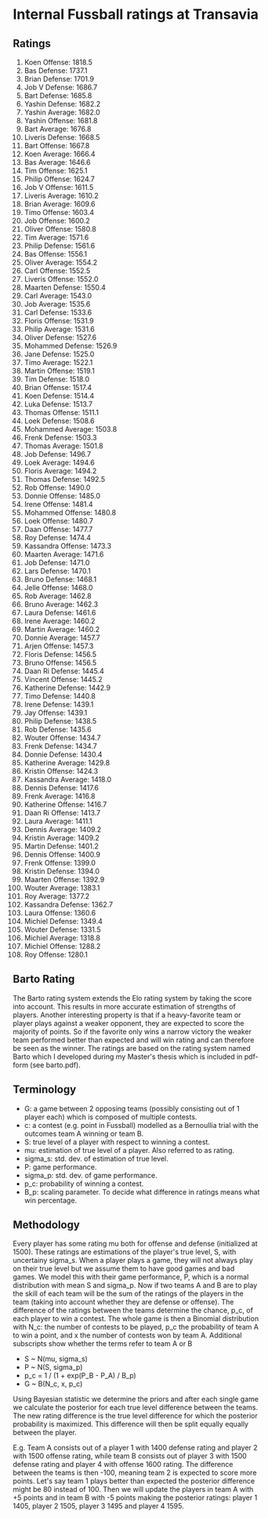 # Internal Fussball ratings at Transavia
## Ratings
1. Koen Offense: 1818.5 
2. Bas Defense: 1737.1 
3. Brian Defense: 1701.9 
4. Job V Defense: 1686.7 
5. Bart Defense: 1685.8 
6. Yashin Defense: 1682.2 
7. Yashin Average: 1682.0 
8. Yashin Offense: 1681.8 
9. Bart Average: 1676.8 
10. Liveris Defense: 1668.5 
11. Bart Offense: 1667.8 
12. Koen Average: 1666.4 
13. Bas Average: 1646.6 
14. Tim Offense: 1625.1 
15. Philip Offense: 1624.7 
16. Job V Offense: 1611.5 
17. Liveris Average: 1610.2 
18. Brian Average: 1609.6 
19. Timo Offense: 1603.4 
20. Job Offense: 1600.2 
21. Oliver Offense: 1580.8 
22. Tim Average: 1571.6 
23. Philip  Defense: 1561.6 
24. Bas Offense: 1556.1 
25. Oliver Average: 1554.2 
26. Carl Offense: 1552.5 
27. Liveris Offense: 1552.0 
28. Maarten Defense: 1550.4 
29. Carl Average: 1543.0 
30. Job Average: 1535.6 
31. Carl Defense: 1533.6 
32. Floris Offense: 1531.9 
33. Philip Average: 1531.6 
34. Oliver Defense: 1527.6 
35. Mohammed Defense: 1526.9 
36. Jane Defense: 1525.0 
37. Timo Average: 1522.1 
38. Martin Offense: 1519.1 
39. Tim Defense: 1518.0 
40. Brian Offense: 1517.4 
41. Koen Defense: 1514.4 
42. Luka Defense: 1513.7 
43. Thomas Offense: 1511.1 
44. Loek Defense: 1508.6 
45. Mohammed Average: 1503.8 
46. Frenk  Defense: 1503.3 
47. Thomas Average: 1501.8 
48. Job  Defense: 1496.7 
49. Loek Average: 1494.6 
50. Floris Average: 1494.2 
51. Thomas Defense: 1492.5 
52. Rob Offense: 1490.0 
53. Donnie Offense: 1485.0 
54. Irene Offense: 1481.4 
55. Mohammed Offense: 1480.8 
56. Loek Offense: 1480.7 
57. Daan Offense: 1477.7 
58. Roy Defense: 1474.4 
59. Kassandra Offense: 1473.3 
60. Maarten Average: 1471.6 
61. Job Defense: 1471.0 
62. Lars Defense: 1470.1 
63. Bruno Defense: 1468.1 
64. Jelle Offense: 1468.0 
65. Rob Average: 1462.8 
66. Bruno Average: 1462.3 
67. Laura Defense: 1461.6 
68. Irene Average: 1460.2 
69. Martin Average: 1460.2 
70. Donnie Average: 1457.7 
71. Arjen Offense: 1457.3 
72. Floris Defense: 1456.5 
73. Bruno Offense: 1456.5 
74. Daan Ri Defense: 1445.4 
75. Vincent Offense: 1445.2 
76. Katherine Defense: 1442.9 
77. Timo Defense: 1440.8 
78. Irene Defense: 1439.1 
79. Jay Offense: 1439.1 
80. Philip Defense: 1438.5 
81. Rob Defense: 1435.6 
82. Wouter Offense: 1434.7 
83. Frenk Defense: 1434.7 
84. Donnie Defense: 1430.4 
85. Katherine Average: 1429.8 
86. Kristin Offense: 1424.3 
87. Kassandra Average: 1418.0 
88. Dennis Defense: 1417.6 
89. Frenk Average: 1416.8 
90. Katherine Offense: 1416.7 
91. Daan Ri Offense: 1413.7 
92. Laura Average: 1411.1 
93. Dennis Average: 1409.2 
94. Kristin Average: 1409.2 
95. Martin Defense: 1401.2 
96. Dennis Offense: 1400.9 
97. Frenk Offense: 1399.0 
98. Kristin Defense: 1394.0 
99. Maarten Offense: 1392.9 
100. Wouter Average: 1383.1 
101. Roy Average: 1377.2 
102. Kassandra Defense: 1362.7 
103. Laura Offense: 1360.6 
104. Michiel Defense: 1349.4 
105. Wouter Defense: 1331.5 
106. Michiel Average: 1318.8 
107. Michiel Offense: 1288.2 
108. Roy Offense: 1280.1 

## Barto Rating
The Barto rating system extends the Elo rating system by taking the score into account. This results in more accurate estimation of strengths of players. Another interesting property is that if a heavy-favorite team or player plays against a weaker opponent, they are expected to score the majority of points. So if the favorite only wins a narrow victory the weaker team performed better than expected and will win rating and can therefore be seen as the winner. The ratings are based on the rating system named Barto which I developed during my Master's thesis which is included in pdf-form (see barto.pdf).
## Terminology
- G: a game between 2 opposing teams (possibly consisting out of 1 player each) which is composed of multiple contests.
- c: a contest (e.g. point in Fussball) modelled as a Bernoullia trial with the outcomes team A winning or team B.
- S: true level of a player with respect to winning a contest.
- mu: estimation of true level of a player. Also referred to as rating.
- sigma_s: std. dev. of estimation of true level.
- P: game performance.
- sigma_p: std. dev. of game performance.
- p_c: probability of winning a contest.
- B_p: scaling parameter. To decide what difference in ratings means what win percentage.
## Methodology
Every player has some rating mu both for offense and defense (initialized at 1500). These ratings are estimations of the player's true level, S, with uncertainy sigma_s. When a player plays a game, they will not always play on their true level but we assume them to have good games and bad games. We model this with their game performance, P, which is a normal distribution with mean S and sigma_p. Now if two teams A and B are to play the skill of each team will be the sum of the ratings of the players in the team (taking into account whether they are defense or offense). The difference of the ratings between the teams determine the chance, p_c, of each player to win a contest. The whole game is then a Binomial distribution with N_c: the number of contests to be played, p_c the probability of team A to win a point, and x the number of contests won by team A. Additional subscripts show whether the terms refer to team A or B
- S ~ N(mu, sigma_s)
- P ~ N(S, sigma_p)
- p_c = 1 / (1 + exp(P_B - P_A) / B_p)
- G ~ B(N_c, x, p_c)

Using Bayesian statistic we determine the priors and after each single game we calculate the posterior for each true level difference between the teams. The new rating difference is the true level difference for which the posterior probability is maximized. This difference will then be split equally equally between the player. 

E.g. Team A consists out of a player 1 with 1400 defense rating and player 2 with 1500 offense rating, while team B consists out of player 3 with 1500 defense rating and player 4 with offense 1600 rating. The difference between the teams is then -100, meaning team 2 is expected to score more points. Let's say team 1 plays better than expected the posterior difference might be 80 instead of 100. Then we will update the players in team A with +5 points and in team B with -5 points making the posterior ratings: player 1 1405, player 2 1505, player 3 1495 and player 4 1595.